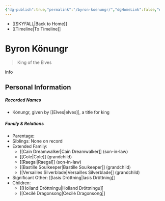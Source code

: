 ```yaml
---
{"dg-publish":true,"permalink":"/byron-koenungr/","dgHomeLink":false,"dgPassFrontmatter":false}
---
```


- [[SKYFALL|Back to Home]]
- [[Timeline|To Timeline]]

# Byron Könungr
>King of the Elves

info

## Personal Information

##### Recorded Names
- Könungr, given by [[Elves|elves]], a title for king

##### Family & Relations
- Parentage: 
- Siblings: None on record
- Extended Family: 
	- [[Cain Dreamwalker|Cain Dreamwalker]] (son-in-law)
	- [[Cole|Cole]] (grandchild)
	- [[Raegal|Raegal]] (son-in-law)
	- [[Bastille Soulkeeper|Bastille Soulkeeper]] (grandchild)
	- [[Versailles Silverblade|Versailles Silverblade]] (grandchild)
- Significant Other: [[Iasis Dröttning|Iasis Dröttning]]
- Children: 
	- [[Holland Dröttningu|Holland Dröttningu]]
	- [[Cecilé Dragonsong|Cecilé Dragonsong]]